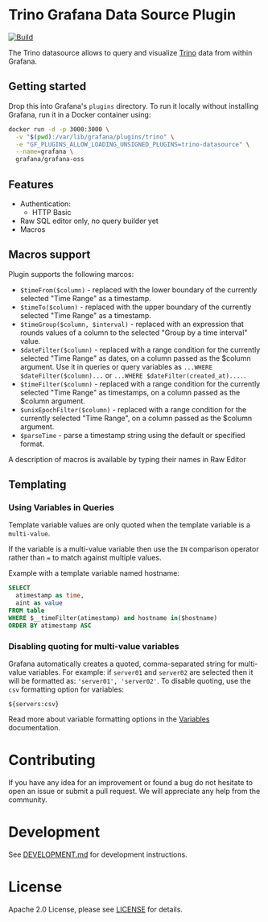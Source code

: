 # Trino Grafana Data Source Plugin

[![Build](https://github.com/starburstdata/grafana-trino/workflows/CI/badge.svg)](https://github.com/grafana/grafana-datasource-backend/actions?query=workflow%3A%22CI%22)

The Trino datasource allows to query and visualize [Trino](https://trino.io/) data from within Grafana.

## Getting started

Drop this into Grafana's `plugins` directory. To run it locally without installing Grafana, run it in a Docker container using:

```bash
docker run -d -p 3000:3000 \
  -v "$(pwd):/var/lib/grafana/plugins/trino" \
  -e "GF_PLUGINS_ALLOW_LOADING_UNSIGNED_PLUGINS=trino-datasource" \
  --name=grafana \
  grafana/grafana-oss
```


## Features

* Authentication:
  * HTTP Basic
* Raw SQL editor only, no query builder yet
* Macros

## Macros support

Plugin supports the following marcos:

* `$timeFrom($column)` - replaced with the lower boundary of the currently selected "Time Range" as a timestamp.
* `$timeTo($column)` - replaced with the upper boundary of the currently selected "Time Range" as a timestamp.
* `$timeGroup($column, $interval)` - replaced with an expression that rounds values of a column
  to the selected "Group by a time interval" value.
* `$dateFilter($column)` - replaced with a range condition for the currently selected "Time Range" as dates,
  on a column passed as the $column argument. Use it in queries or query variables
  as `...WHERE $dateFilter($column)...` or `...WHERE $dateFilter(created_at)....`.
* `$timeFilter($column)` - replaced with a range condition for the currently selected "Time Range" as timestamps,
  on a column passed as the $column argument.
* `$unixEpochFilter($column)` - replaced with a range condition for the currently selected "Time Range",
  on a column passed as the $column argument.
* `$parseTime` - parse a timestamp string using the default or specified format.

A description of macros is available by typing their names in Raw Editor

## Templating

### Using Variables in Queries

Template variable values are only quoted when the template variable is a `multi-value`.

If the variable is a multi-value variable then use the `IN` comparison operator
rather than `=` to match against multiple values.

Example with a template variable named hostname:

```sql
SELECT
  atimestamp as time,
  aint as value
FROM table
WHERE $__timeFilter(atimestamp) and hostname in($hostname)
ORDER BY atimestamp ASC
```

### Disabling quoting for multi-value variables

Grafana automatically creates a quoted, comma-separated string for multi-value variables.
For example: if `server01` and `server02` are selected then it will be formatted as:
`'server01', 'server02'`. To disable quoting, use the `csv` formatting option for variables:

```
${servers:csv}
```

Read more about variable formatting options in the [Variables](https://grafana.com/docs/grafana/latest/variables/#advanced-formatting-options) documentation.

# Contributing

If you have any idea for an improvement or found a bug do not hesitate to open an issue or submit a pull request.
We will appreciate any help from the community.

# Development

See [DEVELOPMENT.md](https://github.com/starburstdata/grafana-trino/blob/main/DEVELOPMENT.md) for development instructions.

# License

Apache 2.0 License, please see [LICENSE](https://github.com/starburstdata/grafana-trino/blob/main/LICENSE) for details.
